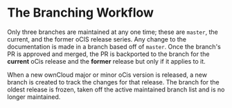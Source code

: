 # The Branching Workflow

Only three branches are maintained at any one time; these are `master`, the current, and the former oCIS release series. Any change to the documentation is made in a branch based off of `master`. Once the branch's PR is approved and merged, the PR is backported to the branch for the **current** oCis release and the **former** release but only if it applies to it.

When a new ownCloud major or minor oCis version is released, a new branch is created to track the changes for that release. The branch for the oldest release is frozen, taken off the active maintained branch list and is no longer maintained.
